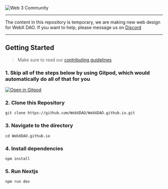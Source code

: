 <!-- markdownlint-disable-next-line -->
<img alt="Web 3 Community" src="https://i.imgur.com/xKOfGSM.png"/>

---

The content in this repository is temporary, we are making new web design for WebX DAO. If you want to help, please message us on [Discord](https://discord.gg/TSRwqx4K2v)

---

## Getting Started

> Make sure to read our [contributing guidelines](https://github.com/WebXDAO/WebXDAO.github.io/blob/main/CONTRIBUTING.md)

### 1\. Skip all of the steps below by using Gitpod, which would automatically do all of that for you

[![Open in Gitpod](https://gitpod.io/button/open-in-gitpod.svg)](https://gitpod.io/#https://github.com/WebXDAO/WebXDAO.github.io)

### 2\. Clone this Repository

```
git clone https://github.com/WebXDAO/WebXDAO.github.io.git
```

### 3\. Navigate to the directory

```
cd WebXDAO.github.io
```

### 4\. Install dependencies

```
npm install
```

### 5\. Run Nextjs

```
npm run dev
```
